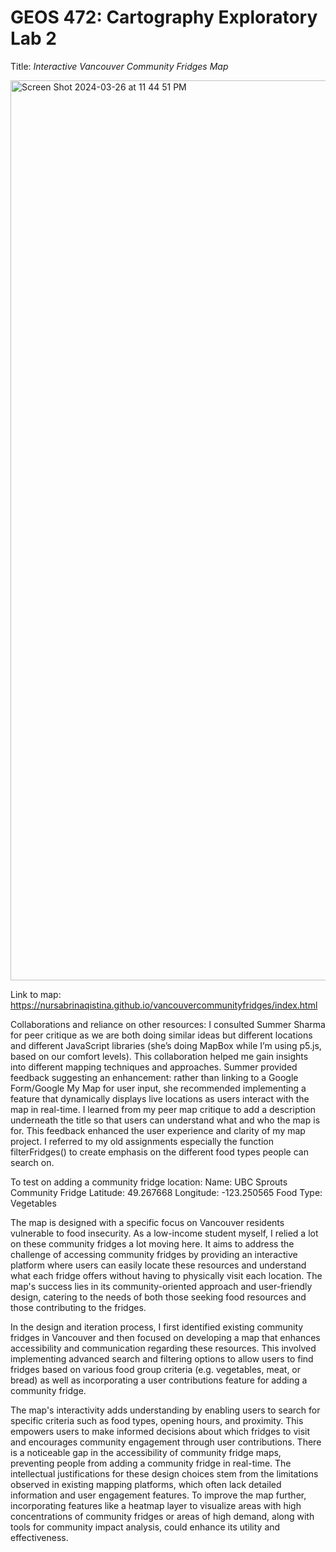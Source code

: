 # GEOS 472: Cartography Exploratory Lab 2
Title: *Interactive Vancouver Community Fridges Map*

<img width="1440" alt="Screen Shot 2024-03-26 at 11 44 51 PM" src="https://github.com/nursabrinaqistina/lab-2/assets/156841767/fbb08e1a-c7c5-4128-aaf0-d8ae75eb3d4f">

Link to map: https://nursabrinaqistina.github.io/vancouvercommunityfridges/index.html

Collaborations and reliance on other resources: I consulted Summer Sharma for peer critique as we are both doing similar ideas but different locations and different JavaScript libraries (she’s doing MapBox while I’m using p5.js, based on our comfort levels). This collaboration helped me gain insights into different mapping techniques and approaches. Summer provided feedback suggesting an enhancement: rather than linking to a Google Form/Google My Map for user input, she recommended implementing a feature that dynamically displays live locations as users interact with the map in real-time. I learned from my peer map critique to add a description underneath the title so that users can understand what and who the map is for. This feedback enhanced the user experience and clarity of my map project. I referred to my old assignments especially the function filterFridges() to create emphasis on the different food types people can search on.

To test on adding a community fridge location:
Name: UBC Sprouts Community Fridge
Latitude: 49.267668
Longitude: -123.250565
Food Type: Vegetables

The map is designed with a specific focus on Vancouver residents vulnerable to food insecurity. As a low-income student myself, I relied a lot on these community fridges a lot moving here. It aims to address the challenge of accessing community fridges by providing an interactive platform where users can easily locate these resources and understand what each fridge offers without having to physically visit each location. The map's success lies in its community-oriented approach and user-friendly design, catering to the needs of both those seeking food resources and those contributing to the fridges.

In the design and iteration process, I first identified existing community fridges in Vancouver and then focused on developing a map that enhances accessibility and communication regarding these resources. This involved implementing advanced search and filtering options to allow users to find fridges based on various food group criteria (e.g. vegetables, meat, or bread) as well as incorporating a user contributions feature for adding a community fridge.

The map's interactivity adds understanding by enabling users to search for specific criteria such as food types, opening hours, and proximity. This empowers users to make informed decisions about which fridges to visit and encourages community engagement through user contributions. There is a noticeable gap in the accessibility of community fridge maps, preventing people from adding a community fridge in real-time. The intellectual justifications for these design choices stem from the limitations observed in existing mapping platforms, which often lack detailed information and user engagement features. To improve the map further, incorporating features like a heatmap layer to visualize areas with high concentrations of community fridges or areas of high demand, along with tools for community impact analysis, could enhance its utility and effectiveness.

